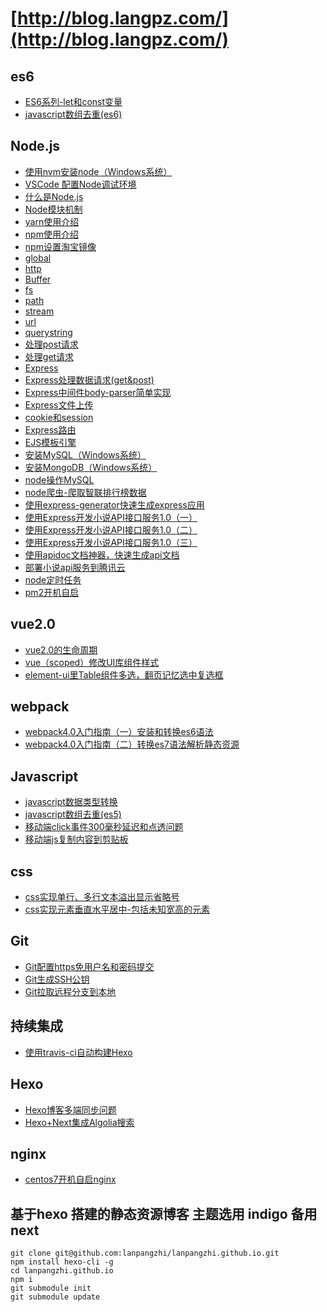 # [http://blog.langpz.com/](http://blog.langpz.com/)

## es6
- [ES6系列-let和const变量](http://blog.langpz.com/ES6%E7%B3%BB%E5%88%97-let%E5%92%8Cconst%E5%8F%98%E9%87%8F.html)
- [javascript数组去重(es6)](http://blog.langpz.com/javascript%E6%95%B0%E7%BB%84%E5%8E%BB%E9%87%8D-ES6%E7%89%88.html)

## Node.js
- [使用nvm安装node（Windows系统）](http://blog.langpz.com/nvm%E7%AE%A1%E7%90%86node-js%E7%89%88%E6%9C%AC%EF%BC%88Windows%E7%B3%BB%E7%BB%9F%EF%BC%89.html)
- [VSCode 配置Node调试环境](http://blog.langpz.com/VSCode-%E9%85%8D%E7%BD%AENode%E8%B0%83%E8%AF%95%E7%8E%AF%E5%A2%83.html)
- [什么是Node.js](http://blog.langpz.com/%E4%BB%80%E4%B9%88%E6%98%AFNode-js.html)
- [Node模块机制](http://blog.langpz.com/Node%E6%A8%A1%E5%9D%97%E6%9C%BA%E5%88%B6.html)
- [yarn使用介绍](http://blog.langpz.com/yarn%E4%BD%BF%E7%94%A8%E4%BB%8B%E7%BB%8D.html)
- [npm使用介绍](http://blog.langpz.com/npm%E4%BD%BF%E7%94%A8%E4%BB%8B%E7%BB%8D.html)
- [npm设置淘宝镜像](http://blog.langpz.com/npm%E8%AE%BE%E7%BD%AE%E6%B7%98%E5%AE%9D%E9%95%9C%E5%83%8F.html)
- [global](http://blog.langpz.com/global%E5%AF%B9%E8%B1%A1.html)
- [http](http://blog.langpz.com/http%E6%A8%A1%E5%9D%97.html)
- [Buffer](http://blog.langpz.com/Buffer%E5%AF%B9%E8%B1%A1.html)
- [fs](http://blog.langpz.com/fs%E6%A8%A1%E5%9D%97.html)
- [path](http://blog.langpz.com/path%E6%A8%A1%E5%9D%97.html)
- [stream](http://blog.langpz.com/stream%E6%A8%A1%E5%9D%97.html)
- [url](http://blog.langpz.com/url%E6%A8%A1%E5%9D%97.html)
- [querystring](http://blog.langpz.com/querystring%E6%A8%A1%E5%9D%97.html)
- [处理post请求](http://blog.langpz.com/node%E5%A4%84%E7%90%86%E5%89%8D%E5%8F%B0post%E8%AF%B7%E6%B1%82.html)
- [处理get请求](http://blog.langpz.com/node%E5%A4%84%E7%90%86%E5%89%8D%E5%8F%B0get%E8%AF%B7%E6%B1%82.html)
- [Express](http://blog.langpz.com/express%E7%AE%80%E5%8D%95%E5%85%A5%E5%9D%91.html)
- [Express处理数据请求(get&post)](http://blog.langpz.com/Express%E5%A4%84%E7%90%86%E6%95%B0%E6%8D%AE%E8%AF%B7%E6%B1%82.html)
- [Express中间件body-parser简单实现](http://blog.langpz.com/Express%E4%B8%AD%E9%97%B4%E4%BB%B6body-parser%E7%AE%80%E5%8D%95%E5%AE%9E%E7%8E%B0.html)
- [Express文件上传](http://blog.langpz.com/Express%E6%96%87%E4%BB%B6%E4%B8%8A%E4%BC%A0.html)
- [cookie和session](http://blog.langpz.com/Express%E6%A1%86%E6%9E%B6cookie%E5%92%8Csession.html)
- [Express路由](http://blog.langpz.com/Express%E8%B7%AF%E7%94%B1.html)
- [EJS模板引擎](http://blog.langpz.com/ejs%E6%A8%A1%E6%9D%BF%E5%BC%95%E6%93%8E.html)
- [安装MySQL（Windows系统）](http://blog.langpz.com/Windows%E4%B8%8B%E5%AE%89%E8%A3%85MySQL.html)
- [安装MongoDB（Windows系统）](http://blog.langpz.com/Windows%E4%B8%8B%E5%AE%89%E8%A3%85MongoDB.html)
- [node操作MySQL](http://blog.langpz.com/node%E8%BF%9E%E6%8E%A5MySQL.html)
- [node爬虫-爬取智联排行榜数据](http://blog.langpz.com/node%E7%88%AC%E8%99%AB.html)
- [使用express-generator快速生成express应用](http://blog.langpz.com/%E4%BD%BF%E7%94%A8express-generator%E5%BF%AB%E9%80%9F%E7%94%9F%E6%88%90express%E5%BA%94%E7%94%A8.html)
- [使用Express开发小说API接口服务1.0（一）](http://blog.langpz.com/%E4%BD%BF%E7%94%A8Express%E5%BC%80%E5%8F%91%E5%B0%8F%E8%AF%B4API%E6%8E%A5%E5%8F%A3%E6%9C%8D%E5%8A%A1.html)
- [使用Express开发小说API接口服务1.0（二）](http://blog.langpz.com/%E4%BD%BF%E7%94%A8Express%E5%BC%80%E5%8F%91%E5%B0%8F%E8%AF%B4API%E6%8E%A5%E5%8F%A3%E6%9C%8D%E5%8A%A1-%E4%BA%8C.html)
- [使用Express开发小说API接口服务1.0（三）](http://blog.langpz.com/%E4%BD%BF%E7%94%A8Express%E5%BC%80%E5%8F%91%E5%B0%8F%E8%AF%B4API%E6%8E%A5%E5%8F%A3%E6%9C%8D%E5%8A%A11-0%EF%BC%88%E4%B8%89%EF%BC%89.html)
- [使用apidoc文档神器，快速生成api文档](http://blog.langpz.com/%E4%BD%BF%E7%94%A8apidoc%E6%96%87%E6%A1%A3%E7%A5%9E%E5%99%A8%EF%BC%8C%E5%BF%AB%E9%80%9F%E7%94%9F%E6%88%90api%E6%96%87%E6%A1%A3.html)
- [部署小说api服务到腾讯云](http://blog.langpz.com/%E9%83%A8%E7%BD%B2%E5%B0%8F%E8%AF%B4api%E6%9C%8D%E5%8A%A1%E5%88%B0%E8%85%BE%E8%AE%AF%E4%BA%91.html)
- [node定时任务](http://blog.langpz.com/node%E5%AE%9A%E6%97%B6%E4%BB%BB%E5%8A%A1.html)
- [pm2开机自启](http://blog.langpz.com/pm2开机自启.html)

## vue2.0
- [vue2.0的生命周期](http://blog.langpz.com/vue的生命周期.html)
- [vue（scoped）修改UI库组件样式](http://blog.langpz.com/vue修改UI库组件样式.html)
- [element-ui里Table组件多选，翻页记忆选中复选框](http://blog.langpz.com/element-ui里Table组件多选，翻页记忆选中复选框.html)

## webpack
- [webpack4.0入门指南（一）安装和转换es6语法](http://blog.langpz.com/webpack%E5%85%A5%E9%97%A8%E6%8C%87%E5%8D%97.html)
- [webpack4.0入门指南（二）转换es7语法解析静态资源](http://blog.langpz.com/webpack4-0%E5%85%A5%E9%97%A8%E6%8C%87%E5%8D%97%EF%BC%88%E4%BA%8C%EF%BC%89%E8%BD%AC%E6%8D%A2es7%E8%AF%AD%E6%B3%95%E8%A7%A3%E6%9E%90%E9%9D%99%E6%80%81%E8%B5%84%E6%BA%90.html)

## Javascript
- [javascript数据类型转换](http://blog.langpz.com/javascript%E6%95%B0%E6%8D%AE%E7%B1%BB%E5%9E%8B%E8%BD%AC%E6%8D%A2.html)
- [javascript数组去重(es5)](http://blog.langpz.com/javascript%E6%95%B0%E7%BB%84%E5%8E%BB%E9%87%8D.html)
- [移动端click事件300毫秒延迟和点透问题](http://blog.langpz.com/%E8%A7%A3%E5%86%B3%E7%A7%BB%E5%8A%A8%E7%AB%AFclick%E4%BA%8B%E4%BB%B6300%E6%AF%AB%E7%A7%92%E5%BB%B6%E8%BF%9F%E5%92%8C%E7%82%B9%E9%80%8F%E9%97%AE%E9%A2%98.html)
- [移动端js复制内容到剪贴板](http://blog.langpz.com/移动端js复制内容到剪贴板.html)

## css
- [css实现单行、多行文本溢出显示省略号](http://blog.langpz.com/css%E5%AE%9E%E7%8E%B0%E5%8D%95%E8%A1%8C%E3%80%81%E5%A4%9A%E8%A1%8C%E6%96%87%E6%9C%AC%E6%BA%A2%E5%87%BA%E6%98%BE%E7%A4%BA%E7%9C%81%E7%95%A5%E5%8F%B7.html)
- [css实现元素垂直水平居中-包括未知宽高的元素](http://blog.langpz.com/css%E5%AE%9E%E7%8E%B0%E5%85%83%E7%B4%A0%E5%9E%82%E7%9B%B4%E5%B1%85%E4%B8%AD-%E5%8C%85%E6%8B%AC%E6%9C%AA%E7%9F%A5%E5%AE%BD%E9%AB%98%E7%9A%84%E5%85%83%E7%B4%A0.html)

## Git
- [Git配置https免用户名和密码提交](http://blog.langpz.com/Git%E9%85%8D%E7%BD%AEhttps%E5%85%8D%E7%94%A8%E6%88%B7%E5%90%8D%E5%92%8C%E5%AF%86%E7%A0%81%E6%8F%90%E4%BA%A4.html)
- [Git生成SSH公钥](http://blog.langpz.com/Git%E7%94%9F%E6%88%90SSH%E5%85%AC%E9%92%A5.html)
- [Git拉取远程分支到本地](http://blog.langpz.com/Git拉取远程分支到本地.html)

## 持续集成
- [使用travis-ci自动构建Hexo](http://blog.langpz.com/%E4%BD%BF%E7%94%A8travis-ci%E8%87%AA%E5%8A%A8%E6%9E%84%E5%BB%BAHexo.html)

## Hexo
- [Hexo博客多端同步问题](http://blog.langpz.com/Hexo%E5%8D%9A%E5%AE%A2%E5%A4%9A%E7%AB%AF%E5%90%8C%E6%AD%A5%E9%97%AE%E9%A2%98.html)
- [Hexo+Next集成Algolia搜索](http://blog.langpz.com/Hexo-Next%E9%9B%86%E6%88%90Algolia%E6%90%9C%E7%B4%A2.html)

## nginx
- [centos7开机自启nginx](http://blog.langpz.com/centos7开机自启nginx.html)

## 基于hexo 搭建的静态资源博客 主题选用 indigo 备用 next
```
git clone git@github.com:lanpangzhi/lanpangzhi.github.io.git
npm install hexo-cli -g
cd lanpangzhi.github.io
npm i
git submodule init
git submodule update
```
